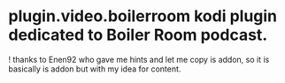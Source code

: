 ﻿# plugin.video.boilerroom kodi plugin dedicated to Boiler Room podcast.

! thanks to Enen92 who gave me hints and let me copy is addon, so it is basically is addon but with my idea for content.
